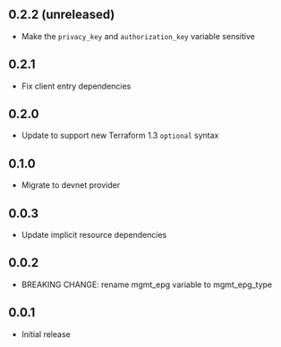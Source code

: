 ## 0.2.2 (unreleased)

- Make the `privacy_key` and `authorization_key` variable sensitive

## 0.2.1

- Fix client entry dependencies

## 0.2.0

- Update to support new Terraform 1.3 `optional` syntax

## 0.1.0

- Migrate to devnet provider

## 0.0.3

- Update implicit resource dependencies

## 0.0.2

- BREAKING CHANGE: rename mgmt_epg variable to mgmt_epg_type

## 0.0.1

- Initial release
